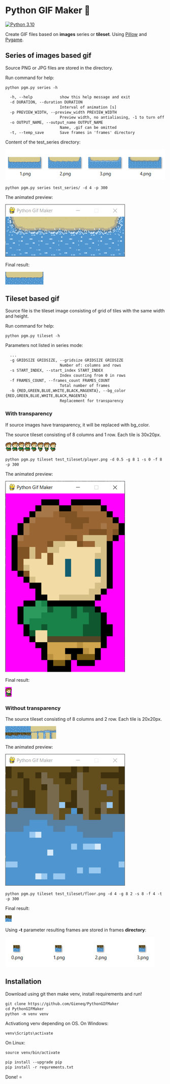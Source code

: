 # Python GIF Maker 🐍

[![Python 3.10](https://img.shields.io/badge/python-3.10-green.svg)](https://www.python.org/downloads/release/python-3100/)

Create GIF files based on **images** series or **tileset**. Using [Pillow](https://pillow.readthedocs.io/en/stable/) and [Pygame](https://www.pygame.org/).

## Series of images based gif

Source PNG or JPG files are stored in the directory.

Run command for help:

```shell
python pgm.py series -h
```

```text
  -h, --help            show this help message and exit
  -d DURATION, --duration DURATION
                        Interval of animation [s]
  -p PREVIEW_WIDTH, --preview_width PREVIEW_WIDTH
                        Preview width, no antialiasing, -1 to turn off
  -o OUTPUT_NAME, --output_name OUTPUT_NAME
                        Name, .gif can be omitted
  -t, --temp_save       Save frames in 'frames' directory
```
Content of the test_series directory:

![Source directory](img/series.png)

```shell
python pgm.py series test_series/ -d 4 -p 300
```
The animated preview:

![Animated preview](img/series_preview.png)

Final result:

![Resulting gif](img/series_out.gif)

## Tileset based gif

Source file is the tileset image consisting of grid of tiles with the same width and height.

Run command for help:

```shell
python pgm.py tileset -h
```

Parameters not listed in series mode:

```text
  ...
  -g GRIDSIZE GRIDSIZE, --gridsize GRIDSIZE GRIDSIZE
                        Number of: columns and rows
  -s START_INDEX, --start_index START_INDEX
                        Index counting from 0 in rows
  -f FRAMES_COUNT, --frames_count FRAMES_COUNT
                        Total number of frames
  -b {RED,GREEN,BLUE,WHITE,BLACK,MAGENTA}, --bg_color {RED,GREEN,BLUE,WHITE,BLACK,MAGENTA}
                        Replacement for transparency
```

### With transparency

If source images have transparency, it will be replaced with bg_color.

The source tileset consisting of 8 columns and 1 row. Each tile is 30x20px.

![Source tileset](test_tileset/player.png)

```shell
python pgm.py tileset test_tileset/player.png -d 0.5 -g 8 1 -s 0 -f 8 -p 300
```

The animated preview:

![Animated preview](img/player_preview.png)

Final result:

![With transparency final result](img/player_out.gif)

### Without transparency

The source tileset consisting of 8 columns and 2 row. Each tile is 20x20px.

![Source tileset](test_tileset/floor.png)

The animated preview:

![Animated preview](img/shore_preview.png)

```shell
python pgm.py tileset test_tileset/floor.png -d 4 -g 8 2 -s 8 -f 4 -t -p 300
```

Final result:

![Without transparency final result](img/shore_out.gif)

Using **-t** parameter resulting frames are stored in frames **directory**:

![Images stored in directory](img/shore_dir.png)

## Installation

Download using git then make venv, install requirements and run!

```shell
git clone https://github.com/Gieneq/PythonGIFMaker
cd PythonGIFMaker
python -m venv venv
```

Activationg venv depending on OS. On Windows:

```shell
venv\Scripts\activate
```

On Linux:
```shell
source venv/bin/activate
```

```shell
pip install --upgrade pip
pip install -r requrements.txt
```

Done! ⭐